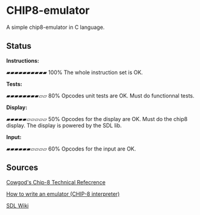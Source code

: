 # CHIP8-emulator
A simple chip8-emulator in C language.

## Status

**Instructions:**

▰▰▰▰▰▰▰▰▰▰ 100%
The whole instruction set is OK.

**Tests:**

▰▰▰▰▰▰▰▰▱▱ 80%
Opcodes unit tests are OK.
Must do functionnal tests.

**Display:**

▰▰▰▰▰▱▱▱▱▱ 50%
Opcodes for the display are OK. Must do the chip8 display.
The display is powered by the SDL lib.

**Input:**

▰▰▰▰▰▰▱▱▱▱ 60%
Opcodes for the input are OK.

## Sources
[Cowgod's Chip-8 Technical Refecrence](http://devernay.free.fr/hacks/chip8/C8TECH10.HTM#Fx07)

[How to write an emulator (CHIP-8 interpreter)](http://www.multigesture.net/articles/how-to-write-an-emulator-chip-8-interpreter/)

[SDL Wiki](https://wiki.libsdl.org/FrontPage)
